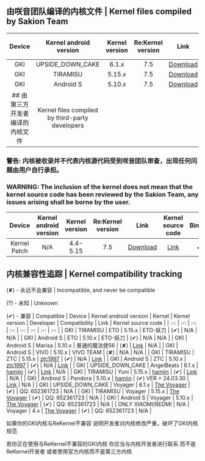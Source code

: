 ## 由咲音团队编译的内核文件 | Kernel files compiled by Sakion Team
| Device | Kernel android version | Kernel version | Re:Kernel version | Link | Kernel source code | Binder | Signal |
| :-: | :-: | :-: | :-: | :-: | :-: | :-: | :-: |
| GKI | UPSIDE_DOWN_CAKE | 6.1.x | 7.5 | [Download](https://www.123pan.com/s/h1szVv-9mv4H.html) | [Link](https://github.com/Sakion-Team/Re-Kernel/tree/main/LKM-Source) | ✔ | ✔ |
| GKI | TIRAMISU | 5.15.x | 7.5 | [Download](https://www.123pan.com/s/h1szVv-9mv4H.html) | [Link](https://github.com/Sakion-Team/Re-Kernel/tree/main/LKM-Source) | ✔ | ✔ |
| GKI | Android S | 5.10.x | 7.5 | [Download](https://www.123pan.com/s/h1szVv-9mv4H.html) | [Link](https://github.com/Sakion-Team/Re-Kernel/tree/main/LKM-Source) | ✔ | ✔ |
## 由第三方开发者编译的内核文件 | Kernel files compiled by third-party developers
### 警告: 内核被收录并不代表内核源代码受到咲音团队审查，出现任何问题由用户自行承担。
### WARNING: The inclusion of the kernel does not mean that the kernel source code has been reviewed by the Sakion Team, any issues arising shall be borne by the user.
| Device | Kernel android version | Kernel version | Re:Kernel version | Link | Kernel source code | Binder | Signal |
| :-: | :-: | :-: | :-: | :-: | :-: | :-: | :-: |
| Kernel Patch | N/A | 4.4-5.15 | 7.5 | [Download](https://github.com/lzghzr/APatch_kpm/releases/download/2024081800/re_kernel_6.0.10_network.kpm) | [Link](https://github.com/lzghzr/APatch_kpm/tree/main/re_kernel) | ✔ | ✔ |

## 内核兼容性追踪 | Kernel compatibility tracking
(✘) - 永远不会兼容 | Incompatible, and never be compatible

(?) - 未知 | Unknown

(✔) - 兼容 | Compatible
| Device | Kernel android version | Kernel | Kernel version | Developer | Compatibility | Link | Kernel source code |
| :-: | :-: | :-: | :-: | :-: | :-: | :-: | :-: |
| GKI | TIRAMISU | ETO | 5.15.x | ETO-妖刀 | (✔) | N/A | N/A |
| GKI | Android S | ETO | 5.10.x | ETO-妖刀 | (✔) | N/A | N/A |
| GKI | Android S | Marisa | 5.10.x | 普通的魔法使56 | (✘) | [Link](https://gitea.com/Laulan56/MarisaKernel_Marble-release) | N/A |
| GKI | Android S | VIVO | 5.10.x | VIVO TEAM | (✘) | N/A | N/A |
| GKI | TIRAMISU | ZTC | 5.15.x | [ztc1997](https://github.com/ztc1997) | (✔) | N/A | [Link](https://github.com/ztc1997/android_gki_kernel_5.15_common) |
| GKI | Android S | ZTC | 5.10.x | [ztc1997](https://github.com/ztc1997) | (✔) | N/A | [Link](https://github.com/ztc1997/android_gki_kernel_5.10_common) |
| GKI | UPSIDE_DOWN_CAKE | AngelBeats | 6.1.x | [hamjin](https://github.com/hamjin) | (✔) | [Link](https://t.me/pandora_kernel_release) | N/A |
| GKI | TIRAMISU | Yuni | 5.15.x | [hamjin](https://github.com/hamjin) | (✔) | [Link](https://t.me/pandora_kernel_release) | N/A |
| GKI | Android S | Pandora | 5.10.x | [hamjin](https://github.com/hamjin) | (✔) VER > 24.03.30 | [Link](https://t.me/pandora_kernel_release) | N/A |
| GKI | UPSIDE_DOWN_CAKE | Voyager | 6.1.x | [The Voyager](https://github.com/TheVoyager0777) | (✔) | QQ: 652361723 | N/A |
| GKI | TIRAMISU | Voyager | 5.15.x | [The Voyager](https://github.com/TheVoyager0777) | (✔) | QQ: 652361723 | N/A |
| GKI | Android S | Voyager | 5.10.x | [The Voyager](https://github.com/TheVoyager0777) | (✔) | QQ: 652361723 | N/A |
| ONLY XIAOMI/REDMI | N/A | Voyager | 4.x | [The Voyager](https://github.com/TheVoyager0777) | (✔) | QQ: 652361723 | N/A |

如果你的GKI内核与ReKernel不兼容 说明开发者对内核修改严重，破坏了GKI内核规范

若你正在使用与ReKernel不兼容的GKI内核 你应当与内核开发者进行联系 而不是ReKernel开发者 或者使用官方内核而不是第三方内核
